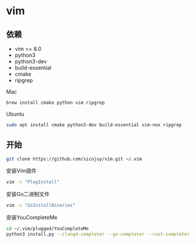 vim
===

依赖
--------

* vim >= 8.0
* python3
* python3-dev
* build-essential
* cmake
* ripgrep

Mac
```bash
brew install cmake python vim ripgrep
```

Ubuntu
```bash
sudo apt install cmake python3-dev build-essential vim-nox ripgrep
```

开始
----

```bash
git clone https://github.com/sicojuy/vim.git ~/.vim
```

安装Vim插件
```bash
vim -c "PlugInstall"
```

安装Go二进制文件
```bash
vim -c "GoInstallBinaries"
```

安装YouCompleteMe
```bash
cd ~/.vim/plugged/YouCompleteMe
python3 install.py --clangd-completer --go-completer --rust-completer
```
